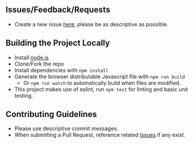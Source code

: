 ## Issues/Feedback/Requests
- Create a new issue [here](https://github.com/haganbmj/obs-websocket-js/issues/new), please be as descriptive as possible.

## Building the Project Locally
- Install [node.js](http://nodejs.org)
- Clone/Fork the repo
- Install dependencies with `npm install`
- Generate the browser distributable Javascript file with `npm run build`  
  - Or `npm run watch` to automatically build when files are modified.
- This project makes use of eslint, run `npm test` for linting and basic unit testing.

## Contributing Guidelines
- Please use descriptive commit messages.
- When submitting a Pull Request, reference related [Issues](https://github.com/haganbmj/obs-websocket-js/issues) if any exist.
